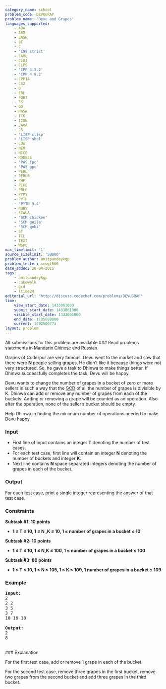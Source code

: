 ```yaml
---
category_name: school
problem_code: DEVUGRAP
problem_name: 'Devu and Grapes'
languages_supported:
    - ADA
    - ASM
    - BASH
    - BF
    - C
    - 'C99 strict'
    - CAML
    - CLOJ
    - CLPS
    - 'CPP 4.3.2'
    - 'CPP 4.9.2'
    - CPP14
    - CS2
    - D
    - ERL
    - FORT
    - FS
    - GO
    - HASK
    - ICK
    - ICON
    - JAVA
    - JS
    - 'LISP clisp'
    - 'LISP sbcl'
    - LUA
    - NEM
    - NICE
    - NODEJS
    - 'PAS fpc'
    - 'PAS gpc'
    - PERL
    - PERL6
    - PHP
    - PIKE
    - PRLG
    - PYPY
    - PYTH
    - 'PYTH 3.4'
    - RUBY
    - SCALA
    - 'SCM chicken'
    - 'SCM guile'
    - 'SCM qobi'
    - ST
    - TCL
    - TEXT
    - WSPC
max_timelimit: '1'
source_sizelimit: '50000'
problem_author: amitpandeykgp
problem_tester: xcwgf666
date_added: 20-04-2015
tags:
    - amitpandeykgp
    - cakewalk
    - gcd
    - ltime24
editorial_url: 'http://discuss.codechef.com/problems/DEVUGRAP'
time:
    view_start_date: 1433061000
    submit_start_date: 1433061000
    visible_start_date: 1433061000
    end_date: 1735669800
    current: 1492506773
layout: problem
---
```

All submissions for this problem are available.###  Read problems statements in [Mandarin Chinese](http://www.codechef.com/download/translated/LTIME24/mandarin/DEVUGRAP.pdf) and [Russian](http://www.codechef.com/download/translated/LTIME24/russian/DEVUGRAP.pdf).

Grapes of Coderpur are very famous. Devu went to the market and saw that there were **N** people selling grapes. He didn’t like it because things were not very structured. So, he gave a task to Dhinwa to make things better. If Dhinwa successfully completes the task, Devu will be happy.

Devu wants to change the number of grapes in a bucket of zero or more sellers in such a way that the [GCD](http://en.wikipedia.org/wiki/Greatest_common_divisor) of all the number of grapes is divisible by K. Dhinwa can add or remove any number of grapes from each of the buckets. Adding or removing a grape will be counted as an operation. Also after the operation, none of the seller’s bucket should be empty.

Help Dhinwa in finding the minimum number of operations needed to make Devu happy.

### Input

- First line of input contains an integer **T** denoting the number of test cases.
- For each test case, first line will contain an integer **N** denoting the number of buckets and integer **K**.
- Next line contains **N** space separated integers denoting the number of grapes in each of the bucket.

### Output

For each test case, print a single integer representing the answer of that test case.

### Constraints

**Subtask #1: 10 points**

- **1 ≤ T ≤ 10, 1 ≤ N ,K ≤ 10, 1 ≤ number of grapes in a bucket ≤ 10**

**Subtask #2: 10 points**

- **1 ≤ T ≤ 10, 1 ≤ N,K ≤ 100, 1 ≤ number of grapes in a bucket ≤ 100**

**Subtask #3: 80 points**

- **1 ≤ T ≤ 10, 1 ≤ N ≤ 105, 1 ≤ K ≤ 109, 1 number of grapes in a bucket ≤ 109**

### Example

<pre><b>Input:</b>
2
2 2
3 5
3 7
10 16 18

<b>Output:</b>
2
8

</pre>### Explanation
For the first test case, add or remove 1 grape in each of the bucket.

For the second test case, remove three grapes in the first bucket, remove two grapes from the second bucket and add three grapes in the third bucket.
